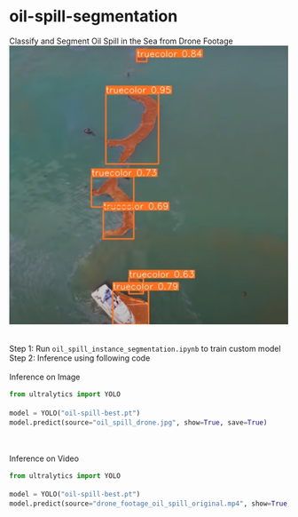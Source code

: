 # oil-spill-segmentation
Classify and Segment Oil Spill in the Sea from Drone Footage
<br>
![Oil Spill in Sea](https://github.com/tim3in/oil-spill-segmentation/blob/main/oil-spill-predection.jpg?raw=true)
<br><br>

Step 1: Run ``` oil_spill_instance_segmentation.ipynb ``` to train custom model<br>
Step 2: Inference using following code <br>
<br>
Inference on Image<br>
```python
from ultralytics import YOLO

model = YOLO("oil-spill-best.pt")
model.predict(source="oil_spill_drone.jpg", show=True, save=True)
```

<br><br>
Inference on Video<br>
```python
from ultralytics import YOLO

model = YOLO("oil-spill-best.pt")
model.predict(source="drone_footage_oil_spill_original.mp4", show=True, save=True)
```
